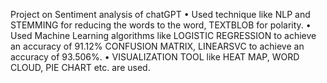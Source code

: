 Project on Sentiment analysis of chatGPT 
•	Used technique like NLP and STEMMING for reducing the words to the word, TEXTBLOB for polarity.
•	Used Machine Learning algorithms like LOGISTIC REGRESSION to achieve an accuracy of 91.12% CONFUSION MATRIX, LINEARSVC to achieve an accuracy of 93.506%.
•	VISUALIZATION TOOL like HEAT MAP, WORD CLOUD, PIE CHART etc. are used.

